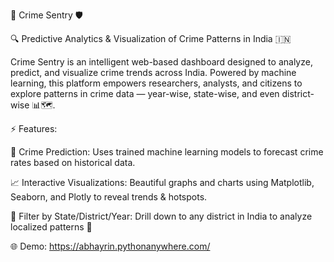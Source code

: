 🚨 Crime Sentry 🛡️

🔍 Predictive Analytics & Visualization of Crime Patterns in India 🇮🇳

Crime Sentry is an intelligent web-based dashboard designed to analyze, predict, and visualize crime trends across India. Powered by machine learning, this platform empowers researchers, analysts, and citizens to explore patterns in crime data — year-wise, state-wise, and even district-wise 📊🗺️.

⚡ Features:

🧠 Crime Prediction: Uses trained machine learning models to forecast crime rates based on historical data.

📈 Interactive Visualizations: Beautiful graphs and charts using Matplotlib, Seaborn, and Plotly to reveal trends & hotspots.

🧭 Filter by State/District/Year: Drill down to any district in India to analyze localized patterns 🔎

🌐 Demo: https://abhayrin.pythonanywhere.com/


